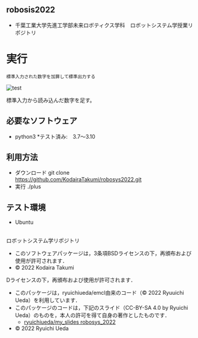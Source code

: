 ## robosis2022
 * 千葉工業大学先進工学部未来ロボティクス学科　ロボットシステム学授業リポジトリ

# 実行
	標準入力された数字を加算して標準出力する
![test](https://github.com/kodairatakumi/robosys2022/actions/workflows/test.yml/badge.svg)

標準入力から読み込んだ数字を足す。
  
## 必要なソフトウェア
* python3
  *テスト済み:　3.7～3.10
## 利用方法
* ダウンロード
      git clone https://github.com/KodairaTakumi/robosys2022.git  
* 実行
      ./plus
## テスト環境
* Ubuntu

##
ロボットシステム学リポジトリ
 * このソフトウェアパッケージは，3条項BSDライセンスの下，再頒布および使用が許可されます．
 * © 2022 Kodaira Takumi

Dライセンスの下，再頒布および使用が許可されます．
  * このパッケージは，ryuichiueda/emcl由来のコード（© 2022 Ryuuichi Ueda）を利用しています．
  * このパッケージのコードは，下記のスライド（CC-BY-SA 4.0 by Ryuichi Ueda）のものを，本人の許可を得て自身の著作としたものです．
      * [ryuichiueda/my_slides robosys_2022](https://github.com/ryuichiueda/my_slides/tree/master/robosys_2022)
* © 2022 Ryuichi Ueda
 
